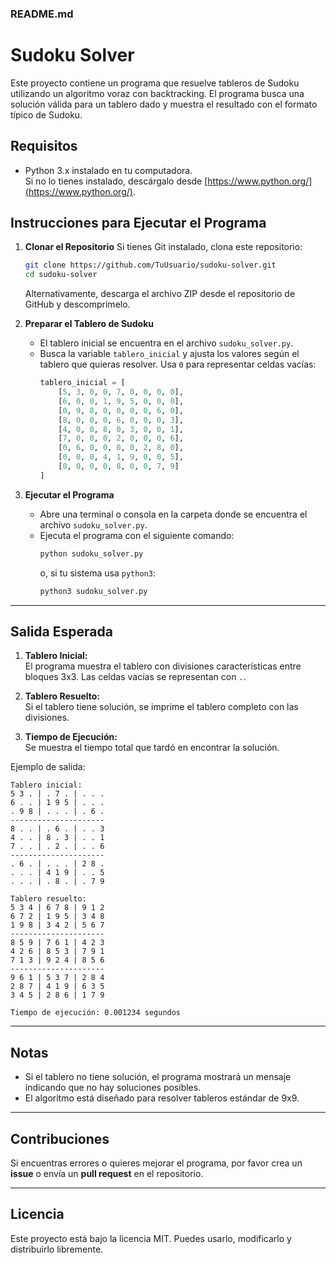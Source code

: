 ### **README.md**

# Sudoku Solver

Este proyecto contiene un programa que resuelve tableros de Sudoku utilizando un algoritmo voraz con backtracking. El programa busca una solución válida para un tablero dado y muestra el resultado con el formato típico de Sudoku.


## **Requisitos**
- Python 3.x instalado en tu computadora.  
  Si no lo tienes instalado, descárgalo desde [https://www.python.org/](https://www.python.org/).



## **Instrucciones para Ejecutar el Programa**

1. **Clonar el Repositorio**
   Si tienes Git instalado, clona este repositorio:
   ```bash
   git clone https://github.com/TuUsuario/sudoku-solver.git
   cd sudoku-solver
   ```

   Alternativamente, descarga el archivo ZIP desde el repositorio de GitHub y descomprímelo.

2. **Preparar el Tablero de Sudoku**
   - El tablero inicial se encuentra en el archivo `sudoku_solver.py`.
   - Busca la variable `tablero_inicial` y ajusta los valores según el tablero que quieras resolver. Usa `0` para representar celdas vacías:
     ```python
     tablero_inicial = [
         [5, 3, 0, 0, 7, 0, 0, 0, 0],
         [6, 0, 0, 1, 9, 5, 0, 0, 0],
         [0, 9, 8, 0, 0, 0, 0, 6, 0],
         [8, 0, 0, 0, 6, 0, 0, 0, 3],
         [4, 0, 0, 8, 0, 3, 0, 0, 1],
         [7, 0, 0, 0, 2, 0, 0, 0, 6],
         [0, 6, 0, 0, 0, 0, 2, 8, 0],
         [0, 0, 0, 4, 1, 9, 0, 0, 5],
         [0, 0, 0, 0, 8, 0, 0, 7, 9]
     ]
     ```

3. **Ejecutar el Programa**
   - Abre una terminal o consola en la carpeta donde se encuentra el archivo `sudoku_solver.py`.
   - Ejecuta el programa con el siguiente comando:
     ```bash
     python sudoku_solver.py
     ```
     o, si tu sistema usa `python3`:
     ```bash
     python3 sudoku_solver.py
     ```

---

## **Salida Esperada**

1. **Tablero Inicial:**  
   El programa muestra el tablero con divisiones características entre bloques 3x3. Las celdas vacías se representan con `.`.

2. **Tablero Resuelto:**  
   Si el tablero tiene solución, se imprime el tablero completo con las divisiones.

3. **Tiempo de Ejecución:**  
   Se muestra el tiempo total que tardó en encontrar la solución.

Ejemplo de salida:

```
Tablero inicial:
5 3 . | . 7 . | . . . 
6 . . | 1 9 5 | . . . 
. 9 8 | . . . | . 6 . 
---------------------
8 . . | . 6 . | . . 3 
4 . . | 8 . 3 | . . 1 
7 . . | . 2 . | . . 6 
---------------------
. 6 . | . . . | 2 8 . 
. . . | 4 1 9 | . . 5 
. . . | . 8 . | . 7 9 

Tablero resuelto:
5 3 4 | 6 7 8 | 9 1 2 
6 7 2 | 1 9 5 | 3 4 8 
1 9 8 | 3 4 2 | 5 6 7 
---------------------
8 5 9 | 7 6 1 | 4 2 3 
4 2 6 | 8 5 3 | 7 9 1 
7 1 3 | 9 2 4 | 8 5 6 
---------------------
9 6 1 | 5 3 7 | 2 8 4 
2 8 7 | 4 1 9 | 6 3 5 
3 4 5 | 2 8 6 | 1 7 9 

Tiempo de ejecución: 0.001234 segundos
```

---

## **Notas**
- Si el tablero no tiene solución, el programa mostrará un mensaje indicando que no hay soluciones posibles.
- El algoritmo está diseñado para resolver tableros estándar de 9x9.

---

## **Contribuciones**
Si encuentras errores o quieres mejorar el programa, por favor crea un **issue** o envía un **pull request** en el repositorio.

---

## **Licencia**
Este proyecto está bajo la licencia MIT. Puedes usarlo, modificarlo y distribuirlo libremente.
```